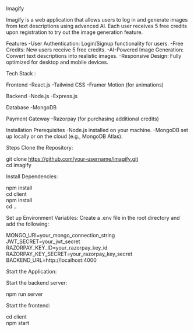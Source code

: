 Imagify

Imagify is a web application that allows users to log in and generate images from text descriptions using advanced AI. Each user receives 5 free credits upon registration to try out the image generation feature.

Features
-User Authentication: Login/Signup functionality for users.
-Free Credits: New users receive 5 free credits.
-AI-Powered Image Generation: Convert text descriptions into realistic images.
-Responsive Design: Fully optimized for desktop and mobile devices.

Tech Stack :

Frontend
-React.js
-Tailwind CSS
-Framer Motion (for animations)

Backend
-Node.js
-Express.js

Database
-MongoDB

Payment Gateway
-Razorpay (for purchasing additional credits)

Installation
Prerequisites
-Node.js installed on your machine.
-MongoDB set up locally or on the cloud (e.g., MongoDB Atlas).

Steps
Clone the Repository:

git clone https://github.com/your-username/imagify.git  
cd imagify
  
Install Dependencies:

npm install  
cd client  
npm install  
cd ..  


Set up Environment Variables:
Create a .env file in the root directory and add the following:

MONGO_URI=your_mongo_connection_string  
JWT_SECRET=your_jwt_secret  
RAZORPAY_KEY_ID=your_razorpay_key_id  
RAZORPAY_KEY_SECRET=your_razorpay_key_secret  
BACKEND_URL=http://localhost:4000  

Start the Application:

Start the backend server:

npm run server  

Start the frontend:

cd client  
npm start 
 
